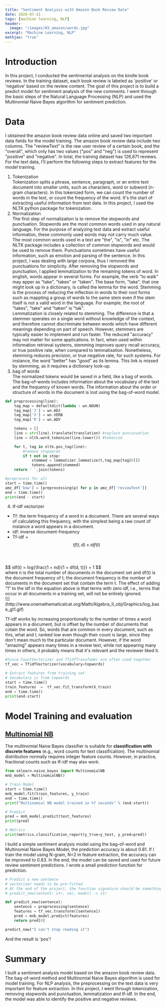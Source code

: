 ```yaml
---
title: "Sentiment Analysis with Amazon Book Review Data"
date: 2020-07-31
tags: [machine learning, NLP]
header:
  image: "/images/03_amazon/words.jpg"
excerpt: "Machine Learning, NLP"
mathjax: "true"
---
```

# Introduction
In this project, I conducted the sentimental analysis on the kindle book reviews. In the training dataset, each book review is labeled as 'positive' or 'negative' based on the review content. The goal of this project is to build a predict model for sentiment analysis of the new comments. I went through the basic steps of the Natural Language Processing (NLP) and used the Multinomial Naive Bayes algorithm for sentiment prediction.

# Data
I obtained the amazon book review data online and saved two important data fields for the model training. The amazon book review data include two columns. The "reviewText" is the raw user review of a certain book, and the "overall", which only has two values ("pos" and "neg") is used to represent "positive" and "negative". In total, the training dataset has 126,871 reviews. For the text data, I'll perform the following steps to extract features for the model training.
1. Tokenization<br>
Tokenization splits a phrase, sentence, paragraph, or an entire text document into smaller units, such as characters, word or subword (n-gram characters). In this tokenized form, we can count the number of words in the text, or count the frequency of the word. It's the start of extracting useful information from text data. In this project, I used the NLTK python package for tokenization.<br>
2. Normalization<br>
The first step of normalization is to remove the stopwords and punctuation. Stopwords are the most common words used in any natural language. For the purpose of analyzing test data and extract useful information, these commonly used words may not carry much value. The most common words used in a text are "the", "is", "in" etc. The NLTK package includes a collection of common stopwords and would be used to remove them. Punctuations sometimes have useful information, such as emotion and parsing of the sentence. In this project, I was dealing with large corpora, thus I removed the punctuations for simplicity.
After removing the stopwords and punctuation, I applied lemmatization to the remaining tokens of word. In english, words appear in several forms. For example, the verb "to walk" may apper as "take", "takes" or "taken". The base form, "take", that one might look up in a dictionary, is called the lemma for the word. Stemming is the process of reducing the inflection in words to their root forms such as mappting a group of words to the same stem even if the stem itself is not a valid word in the language. For example, the root of "takes", "take" and "taken" is "tak".<br>
Lemmatization is closely related to stemming. The difference is that a stemmer operates on a single word without knowledge of the context, and therefore cannot discriminate between words which have different meanings depending on part of speech. However, stemmers are typically easier to implement and run faster. The reduced "accuracy" may not matter for some applications. In fact, when used within information retrieval systems, stemming improves query recall accuracy, or true positive rate, when compared to lemmatisation. Nonetheless, stemming reduces precision, or true negative rate, for such systems. For instance, the word "better" has "good" as its lemma. This link is missed by stemming, as it requires a dictionary look-up.
3. bag of words<br>
The normalized tokens would be saved in a field, like a bag of words. The bag-of-words includes information about the vocabulary of the text and the frequency of known words. The information about the order or structure of words in the document is lost using the bag-of-word model.

```python
def preprocessing(line):
    tag_map = defaultdict(lambda : wn.NOUN)
    tag_map['J'] = wn.ADJ
    tag_map['V'] = wn.VERB
    tag_map['R'] = wn.ADV

    tokens = []
    line = str(line).translate(translation) #replace puncutuation
    line = nltk.word_tokenize(line.lower()) #tokenize

    for t, tag in nltk.pos_tag(line):
        #remove stopwords
        if t not in stop:
            stemmed = lemmatizer.lemmatize(t,tag_map[tag[0]])
            tokens.append(stemmed)
    return ' '.join(tokens)

#preprocess for all
start = time.time()
amz_df['bow'] = [preprocessing(p) for p in amz_df['reviewText']]
end = time.time()
print(end - start)  
```
4. tf-idf vectorizer
- Tf: the term frequency of a word in a document. There are several ways of calculating this frequency, with the simplest being a raw count of instance a word appears in a document.
- idf: inverse document-frequency
- Tf-idf = $$tf(t,d) \times idf(t)$$<br>
<br>
$$
idf(t) = log{\frac{1 + nd}{1 + df(d, t)}} + 1
$$
<br>
where n is the total number of documents in the document set and df(t) is the document frequency of t; the document frequency is the number of documents in the document set that contain the term t. The effect of adding “1” to the idf in the equation above is that terms with zero idf, i.e., terms that occur in all documents in a training set, will not be entirely ignored.<br>
![](http://www.onemathematicalcat.org/Math/Algebra_II_obj/Graphics/log_base_gt1.gif)

Tf-idf works by increasing proportionally to the number of times a word appears in a document, but is offset by the number of documents that cotain the word. So, words that are common in every document, such as this, what and I, ranked low even though their count is large, since they don't mean much to the particular document. However, if the word "amazing" appears many times in a review text, while not appearing many times in others, it probably means that it's relevant and the reviewer liked it.

```python
#Since CountVectorizer and TfidfTransfomer are often used together
tf_vec = TfidfVectorizer(vocabulary=topwords)

# Extract features from training set
# Vocabulary is from topwords
start = time.time()
train_features  =  tf_vec.fit_transform(X_train)
end = time.time()
print(end-start)  
```

# Model Training and evaluation
## [Multinomial NB](http://scikit-learn.org/stable/modules/generated/sklearn.naive_bayes.MultinomialNB.html)

The multinomial Naive Bayes classifier is suitable for **classification with discrete features** (e.g., word counts for text classification). The multinomial distribution normally requires integer feature counts. However, in practice, fractional counts such as tf-idf may also work.
```python
from sklearn.naive_bayes import MultinomialNB
mnb_model = MultinomialNB()

# Train Model
start = time.time()
mnb_model.fit(train_features, y_train)
end = time.time()
print("Multinomial NB model trained in %f seconds" % (end-start))

# Predict
pred = mnb_model.predict(test_features)
print(pred)

# Metrics
print(metrics.classification_report(y_true=y_test, y_pred=pred))
```

I build a simple sentiment analysis model using the bag-of-word and Multinomial Naive Bayes Model, the prediction accuracy is about 0.81. If I train the model using N-gram, N=2 in feature extraction, the accuracy can be improved to 0.83. In the end, the model can be saved and used for future review sentiment predictions. I wrote a small prediction function for prediction.

```python
# Predict a new sentence
# vectorizer needs to be pre-fitted
# At the end of the project, the function signature should be something like:
# predict_new(sentent: str, vec, model) -> str

def predict_new(sentence):
    sentence = preprocessing(sentence)
    features = tf_vec.transform([sentence])
    pred = mnb_model.predict(features)
    return pred[0]

predict_new("I can't stop reading it")    
```
And the result is 'pos'!

# Summary
I built a sentiment analysis model based on the amazon book review data. The bag-of-word method and Multinomial Naive Bayes algorithm is used for model training. For NLP analysis, the preprocessing on the text data is very important for feature extraction. In this project, I went through tokenization, removing stopwords and punctuation, lemmatization and tf-idf. In the end, the model was able to identify the positive and negative reviews.
